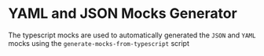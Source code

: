 # YAML and JSON Mocks Generator

The typescript mocks are used to automatically generated the `JSON` and `YAML` mocks using the `generate-mocks-from-typescript` script
